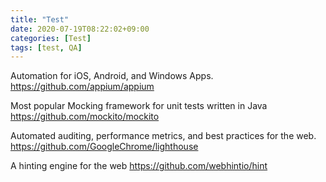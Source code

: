 ```yaml
---
title: "Test"
date: 2020-07-19T08:22:02+09:00
categories: [Test]
tags: [test, QA]
---
```


Automation for iOS, Android, and Windows Apps.
 https://github.com/appium/appium

Most popular Mocking framework for unit tests written in Java
 https://github.com/mockito/mockito

Automated auditing, performance metrics, and best practices for the web.
 https://github.com/GoogleChrome/lighthouse

A hinting engine for the web
 https://github.com/webhintio/hint